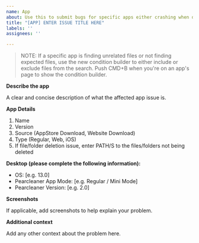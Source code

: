 ```yaml
---
name: App
about: Use this to submit bugs for specific apps either crashing when deleting, not showing up in the app list, files/folders not being deleted or unrelated files from other apps being found
title: "[APP] ENTER ISSUE TITLE HERE"
labels: ''
assignees: ''

---
```


>NOTE: If a specific app is finding unrelated files or not finding expected files, use the new condition builder to either include or exclude files from the search. Push CMD+B when you're on an app's page to show the condition builder.


**Describe the app**

A clear and concise description of what the affected app issue is.

**App Details**
1. Name
2. Version
3. Source (AppStore Download, Website Download)
4. Type (Regular, Web, iOS)
5. If file/folder deletion issue, enter PATH/S to the files/folders not being deleted

**Desktop (please complete the following information):**
 - OS: [e.g. 13.0]
 - Pearcleaner App Mode: [e.g. Regular / Mini Mode]
 - Pearcleaner Version: [e.g. 2.0]

**Screenshots**

If applicable, add screenshots to help explain your problem.

**Additional context**

Add any other context about the problem here.
